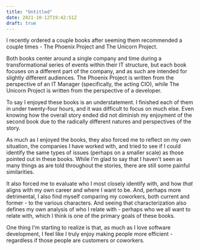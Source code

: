 ```yaml
---
title: "Untitled"
date: 2021-10-12T19:42:51Z
draft: true
---
```


I recently ordered a couple books after seeming them recommended a couple times - The Phoenix Project and The Unicorn Project.

Both books center around a single company and time during a transformational series of events within their IT structure, but each book focuses on a different part of the company, and as such are intended for slightly different audiences. The Phoenix Project is written from the perspective of an IT Manager (specifically, the acting CIO), while The Unicorn Project is written from the perspective of a developer.

To say I enjoyed these books is an understatement. I finished each of them in under twenty-four hours, and it was difficult to focus on much else. Even knowing how the overall story ended did not diminish my enjoyment of the second book due to the radically different natures and perspectives of the story.

As much as I enjoyed the books, they also forced me to reflect on my own situation, the companies I have worked with, and tried to see if I could identify the same types of issues (perhaps on a smaller scale) as those pointed out in these books. While I'm glad to say that I haven't seen as many things as are told throughout the stories, there are still some painful similarities.

It also forced me to evaluate who I most closely identify with, and how _that_ aligns with my own career and where I want to be. And, perhaps more detrimental, I also find myself comparing my coworkers, both current and former - to the various characters. And seeing that characterization also defines my own analysis of who I relate with - perhaps who we all want to relate with, which I think is one of the primary goals of these books.

One thing I'm starting to realize is that, as much as I love software development, I feel like I truly enjoy making people more efficient - regardless if those people are customers or coworkers.
